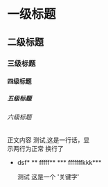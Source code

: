 # 一级标题
## 二级标题

### 三级标题

#### 四级标题

##### 五级标题


###### 六级标题

正文内容
	测试,这是一行话，显 <br>示两行为正常
		换行了
 * dsf*
 ** fffff**
 *** fffffffkkk***  

	测试
	这是一个 '关键字'

